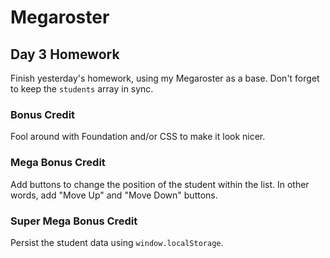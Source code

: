 # Megaroster

## Day 3 Homework

Finish yesterday's homework, using my Megaroster as a base. Don't forget to keep the `students` array in sync.

### Bonus Credit

Fool around with Foundation and/or CSS to make it look nicer.

### Mega Bonus Credit

Add buttons to change the position of the student within the list. In other words, add "Move Up" and "Move Down" buttons.

### Super Mega Bonus Credit

Persist the student data using `window.localStorage`.
